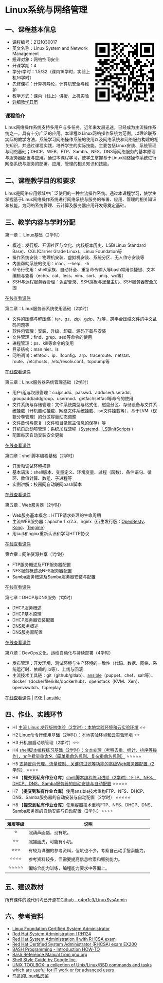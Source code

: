# Linux系统与网络管理

## 一、课程基本信息

<img align="right" src="../img/url-of-linux-wiki.png"/>

* 课程编号：2121030017
* 英文名称：Linux System and Network Management
* 授课对象：网络空间安全
* 开课学期：4
* 学分/学时：1.5/32（课内16学时，实验上机16学时）
* 先修课程：计算机导论，计算机安全与维护
* 教学方式：课内（线上）讲授，上机实验
* [详细教学日历](calendar.md)

### 课程简介

Linux网络操作系统支持多用户与多任务，近年来发展迅速，已经成为主流操作系统之一，具有十分广泛的应用。本课程以Linux网络操作系统为范例，以理论联系实际的教学方法，系统学习网络操作系统的使用以及网络系统和网络服务构建的相关知识，并通过课程实践，培养学生的实际技能。主要包括Linux安装、系统管理与网络基础；DHCP、WEB、FTP、Samba、NFS、DNS等网络服务的基本原理与服务器配置与应用。通过本课程学习，使学生掌握基于Linux网络操作系统进行网络系统与服务的部署、应用、管理的相关知识和技能。

## 二、课程教学目的和要求

Linux是网络应用领域中广泛使用的一种主流操作系统。通过本课程学习，使学生掌握基于Linux网络操作系统进行网络系统与服务的布署、应用、管理的相关知识和技能，为网络系统管理、云计算及服务器应用开发等奠定基础。

## 三、教学内容与学时分配

第一章： Linux基础（2学时）

* 概述：发行版、开源社区与文化、内核版本历史、LSB(Linux Standard Base)、CGL(Carrier Grade Linux)、Linux Foundation等
* 操作系统安装：物理机安装、虚拟机安装、系统分区、无人值守安装等
* 内置帮助系统的使用：man、--help、-h
* 命令行使用：shell家族、自动补全、重复命令输入等bash常用快捷键、文本编辑与查看（echo、cat、less、vim、sort、uniq、wc等）
* SSH与远程服务器管理：免密登录、SSH跳板与堡垒主机、SSH服务器安全加固

[在线查看课件](https://c4pr1c3.github.io/LinuxSysAdmin/chap0x01.md.html)

第二章：Linux服务器系统使用基础（2学时）

* 文件的压缩与解压缩：tar、gz、zip、gzip、7z等、跨平台压缩文件的中文乱码问题等
* 软件包管理：安装、升级、卸载、源码下载与安装
* 文件管理：find、grep、sed等命令的使用
* 进程管理：ps、kill等命令的使用
* 目录结构：man hier、ls
* 网络调试：ethtool、ip、ifconfig、arp、traceroute、netstat、route、/etc/hosts、/etc/resolv.conf、tcpdump等

[在线查看课件](https://c4pr1c3.github.io/LinuxSysAdmin/chap0x02.md.html)

第三章：Linux服务器系统管理基础（2学时）

* 用户/组与权限管理：su与sudo、passwd、adduser/useradd、groupadd/addgroup、usermod、getfacl/setfacl等命令的使用
* 文件系统与存储管理：文件系统类型与格式化、磁盘分区、存储设备与文件系统挂载（开机自动挂载、网络文件系统挂载、iso文件挂载等）、基于LVM（逻辑分卷管理）的分区容量动态调整
* 文件备份与恢复（文件和目录属主信息的保存）等
* 开机自启动项管理：系统加载流程（[Systemd](https://wiki.archlinux.org/index.php/systemd_(%E7%AE%80%E4%BD%93%E4%B8%AD%E6%96%87) )、[LSBInitScripts](https://wiki.debian.org/LSBInitScripts) )
* 配置每天自动安装安全更新

[在线查看课件](https://c4pr1c3.github.io/LinuxSysAdmin/chap0x03.md.html)

第四章：shell脚本编程基础（2学时）

* 开发和调试环境搭建
* 基本语法：shell版本、变量定义、环境变量、过程（函数）、条件语句、循环、数值计算、数组、子进程等
* 实例讲解：校园网自动联网bash脚本

[在线查看课件](https://c4pr1c3.github.io/LinuxSysAdmin/chap0x04.md.html)

第五章：Web服务器（2学时）

* Web服务基本概念：HTTP请求处理的生命周期
* 主流WEB服务器：apache 1.x/2.x、nginx（衍生发行版：[OpenResty](https://github.com/openresty/openresty)、[Kong](https://github.com/Mashape/kong)、[Tengine](http://tengine.taobao.org/)）
* 用curl和nginx重新认识和学习HTTP协议

[在线查看课件](https://c4pr1c3.github.io/LinuxSysAdmin/chap0x05.md.html)

第六章：网络资源共享（1学时）

* FTP服务概述及FTP服务器配置
* NFS服务概述及NFS服务器配置
* Samba服务概述及Samba服务器安装与配置

[在线查看课件](https://c4pr1c3.github.io/LinuxSysAdmin/chap0x06.md.html)

第七章：DHCP与DNS服务（1学时）

* DHCP服务概述
* DHCP基本原理
* DHCP服务器安装配置
* DNS服务概述
* DNS服务器配置

[在线查看课件](https://c4pr1c3.github.io/LinuxSysAdmin/chap0x07.md.html)

第八章：DevOps文化、运维自动化与持续部署（4学时）

* 发布管理：开发环境、测试环境与生产环境的一致性（代码、数据、网络、系统运行时、依赖的lib等）、上线与回滚
* 主流技术工具链：git（github/gitlab）、[ansible](https://www.ansible.com/)（puppet、chef、salt等）、docker（dockerfile/k8s/dockerhub）、openstack（KVM、Xen）、openvswitch、tcpreplay

[在线查看课件](https://c4pr1c3.github.io/LinuxSysAdmin/chap0x08.md.html) | [PXE](https://c4pr1c3.github.io/LinuxSysAdmin/PXE.md.html) | [ansible](https://c4pr1c3.github.io/LinuxSysAdmin/ansible.md.html) 

## 四、作业、实践环节

- H1 [主流 Linux 发行版初体验（2学时）：本地实验环境和云实验环境](https://c4pr1c3.github.io/LinuxSysAdmin/chap0x01.exp.md.html) ⭐️⭐️
- H2 [Linux命令行使用基础（2学时）：本地实验环境和云实验环境](https://c4pr1c3.github.io/LinuxSysAdmin/chap0x02.exp.md.html) ⭐️⭐️
- H3 开机自启动项管理（2学时）⭐️⭐️
- H4 [shell脚本编程练习基础（2学时）：文本处理（考察去重、统计、排序等操作）、文件批量重命名（简单重命名规则、复杂重命名规则）](https://c4pr1c3.github.io/LinuxSysAdmin/chap0x04.exp.md.html) ⭐️⭐️⭐️⭐️⭐️
- H5 [支持反向代理、流量控制、关键词过滤等功能的高级Web服务器配置（2学时）](https://c4pr1c3.github.io/LinuxSysAdmin/chap0x05.exp.md.html) ⭐️⭐️⭐️⭐️
- H6 【**提交到私有作业仓库**】[shell脚本编程练习进阶（2学时）：FTP、NFS、DHCP、DNS、Samba服务器的自动安装与自动配置](https://c4pr1c3.github.io/LinuxSysAdmin/chap0x06.exp.md.html) ⭐️⭐️⭐️⭐️⭐️
- H7 【**提交到私有作业仓库**】使用ansible技术重构FTP、NFS、DHCP、DNS、Samba服务器的自动安装与自动配置（2学时） ⭐️⭐️⭐️⭐️⭐️
- H8 【**提交到私有作业仓库**】使用容器技术重构FTP、NFS、DHCP、DNS、Samba服务器的自动安装与自动配置（2学时）⭐️⭐️⭐️⭐️

| **难度等级** | 说明                                                     |
| :--:         | --                                                       |
| ⭐️           | 照葫芦画瓢，没有坑。                                     |
| ⭐️⭐️         | 照猫画虎，可能有小坑。                                   |
| ⭐️⭐️⭐️       | 有较为详细的参考资料，但坑也不少，考察自己动手搜索能力。 |
| ⭐️⭐️⭐️⭐️     | 参考资料较多，但需要提高信息检索和甄别能力。             |
| ⭐️⭐️⭐️⭐️⭐️   | 偏综合能力训练，编程能力要求中等偏上。                   |

## 五、建议教材

所有课件的源代码均已开源在[Github - c4pr1c3/LinuxSysAdmin](https://github.com/c4pr1c3/LinuxSysAdmin)

## 六、参考资料

* [Linux Foundation Certified System Administrator](https://linuxacademy.com/linux/training/course/name/linux-foundation-certified-systems-administrator)
* [Red Hat System Administration I RH124](https://www.redhat.com/en/services/training/rh124-red-hat-system-administration-i)
* [Red Hat System Administration II with RHCSA exam](https://www.redhat.com/en/services/training/rh135-red-hat-system-administration-ii-rhcsa-exam)
* [Red Hat Certified System Administrator (RHCSA) exam EX200](https://www.redhat.com/en/services/training/ex200-red-hat-certified-system-administrator-rhcsa-exam)
* [BASH Programming - Introduction HOW-TO](http://tldp.org/HOWTO/Bash-Prog-Intro-HOWTO.html)
* [Bash Reference Manual from gnu.org](https://www.gnu.org/software/bash/manual/html_node/index.html)
* [Shell Style Guide by Google Inc.](https://google.github.io/styleguide/shell.xml)
* [UNIX TOOLBOX: a collection of Unix/Linux/BSD commands and tasks which are useful for IT work or for advanced users](http://cb.vu/unixtoolbox.xhtml)
* [鸟哥的Linux私房菜](http://cn.linux.vbird.org/)


